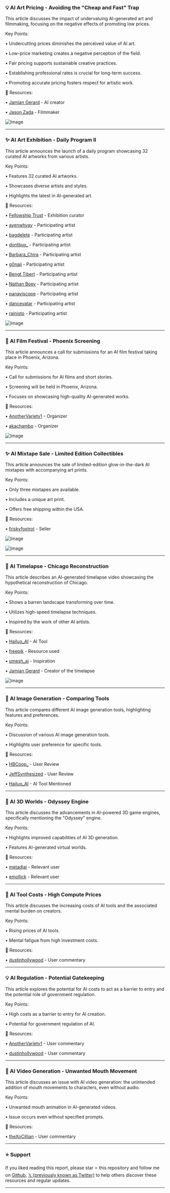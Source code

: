 ### 💡 AI Art Pricing - Avoiding the "Cheap and Fast" Trap

This article discusses the impact of undervaluing AI-generated art and filmmaking, focusing on the negative effects of promoting low prices.


Key Points:

• Undercutting prices diminishes the perceived value of AI art.


• Low-price marketing creates a negative perception of the field.


• Fair pricing supports sustainable creative practices.


• Establishing professional rates is crucial for long-term success.


• Promoting accurate pricing fosters respect for artistic work.



🔗 Resources:

• [Jamian Gerard](https://x.com/JamianGerard) - AI creator


• [Jason Zada](https://x.com/jasonzada) - Filmmaker


![Image](https://pbs.twimg.com/tweet_video_thumb/GviyytQakAE3BeU.jpg)


---

### ✨ AI Art Exhibition - Daily Program II

This article announces the launch of a daily program showcasing 32 curated AI artworks from various artists.


Key Points:

• Features 32 curated AI artworks.


• Showcases diverse artists and styles.


• Highlights the latest in AI-generated art.



🔗 Resources:

• [Fellowship Trust](https://x.com/fellowshiptrust) - Exhibition curator


• [ayenwhyay](https://x.com/ayenwhyay) - Participating artist


• [bagdelete](https://x.com/bagdelete) - Participating artist


• [dontbuy_](https://x.com/dontbuy_) - Participating artist


• [Barbara_Chira](https://x.com/Barbara_Chira) - Participating artist


• [g0naji](https://x.com/g0naji) - Participating artist


• [Bengt Tibert](https://x.com/BengtTibert) - Participating artist


• [Nathan Boey](https://x.com/NathanBoey) - Participating artist


• [panaviscope](https://x.com/panaviscope) - Participating artist


• [dancevatar](https://x.com/dancevatar) - Participating artist


• [rainisto](https://x.com/rainisto) - Participating artist


![Image](https://pbs.twimg.com/media/GqcVo8cbMAIex9P?format=jpg&name=small)


---

### 🤖 AI Film Festival - Phoenix Screening

This article announces a call for submissions for an AI film festival taking place in Phoenix, Arizona.


Key Points:

•  Call for submissions for AI films and short stories.


•  Screening will be held in Phoenix, Arizona.


•  Focuses on showcasing high-quality AI-generated works.


🔗 Resources:

• [AnotherVariety1](https://x.com/AnotherVariety1) - Organizer


• [akachambo](https://x.com/akachambo) -  Organizer


![Image](https://pbs.twimg.com/amplify_video_thumb/1941570187997966336/img/pGLG0xqgoz4kwIhY.jpg)


---

### ✨ AI Mixtape Sale - Limited Edition Collectibles

This article announces the sale of limited-edition glow-in-the-dark AI mixtapes with accompanying art prints.


Key Points:

• Only three mixtapes are available.


• Includes a unique art print.


• Offers free shipping within the USA.


🔗 Resources:


• [friskyfoxtrot](https://x.com/friskyfoxtrot) - Seller


![Image](https://pbs.twimg.com/media/GviI-TrWkAA3gjw?format=jpg&name=small)


![Image](https://pbs.twimg.com/media/GviI-TyX0AArDhD?format=jpg&name=small)


---

### 🤖 AI Timelapse - Chicago Reconstruction

This article describes an AI-generated timelapse video showcasing the hypothetical reconstruction of Chicago.


Key Points:

• Shows a barren landscape transforming over time.


• Utilizes high-speed timelapse techniques.


• Inspired by the work of other AI artists.



🔗 Resources:

• [Hailuo_AI](https://x.com/Hailuo_AI) - AI Tool


• [freepik](https://x.com/freepik) - Resource used


• [umesh_ai](https://x.com/umesh_ai) - Inspiration


• [Jamian Gerard](https://x.com/JamianGerard) - Creator of the timelapse


![Image](https://pbs.twimg.com/amplify_video_thumb/1943429478182420481/img/ROPETcIYnnTzdmNI.jpg)


---

### 🤖 AI Image Generation - Comparing Tools

This article compares different AI image generation tools, highlighting features and preferences.


Key Points:

• Discussion of various AI image generation tools.


•  Highlights user preference for specific tools.



🔗 Resources:

• [HBCoop_](https://x.com/HBCoop_) - User Review


• [JeffSynthesized](https://x.com/JeffSynthesized) - User Review


• [Hailuo_AI](https://x.com/Hailuo_AI) - AI Tool Mentioned


---

### 🤖 AI 3D Worlds - Odyssey Engine

This article discusses the advancements in AI-powered 3D game engines, specifically mentioning the "Odyssey" engine.


Key Points:

•  Highlights improved capabilities of AI 3D generation.


•  Features AI-generated virtual worlds.



🔗 Resources:

• [metadjai](https://x.com/metadjai) - Relevant user


• [emollick](https://x.com/emollick) -  Relevant user


---

### 🤖 AI Tool Costs - High Compute Prices

This article discusses the increasing costs of AI tools and the associated mental burden on creators.


Key Points:

• Rising prices of AI tools.


• Mental fatigue from high investment costs.



🔗 Resources:

• [dustinhollywood](https://x.com/dustinhollywood) - User commentary


---

### 💡 AI Regulation - Potential Gatekeeping

This article explores the potential for AI costs to act as a barrier to entry and the potential role of government regulation.


Key Points:

•  High costs as a barrier to entry for AI creation.


• Potential for government regulation of AI.



🔗 Resources:

• [AnotherVariety1](https://x.com/AnotherVariety1) - User commentary


• [dustinhollywood](https://x.com/dustinhollywood) - User commentary


---

### 🤖 AI Video Generation - Unwanted Mouth Movement

This article discusses an issue with AI video generation: the unintended addition of mouth movements to characters, even without audio.


Key Points:

• Unwanted mouth animation in AI-generated videos.


• Issue occurs even without specified prompts.



🔗 Resources:

• [theXoCillian](https://x.com/theXoCillian) - User commentary


---

### ⭐️ Support

If you liked reading this report, please star ⭐️ this repository and follow me on [Github](https://github.com/Drix10), [𝕏 (previously known as Twitter)](https://x.com/DRIX_10_) to help others discover these resources and regular updates.

---